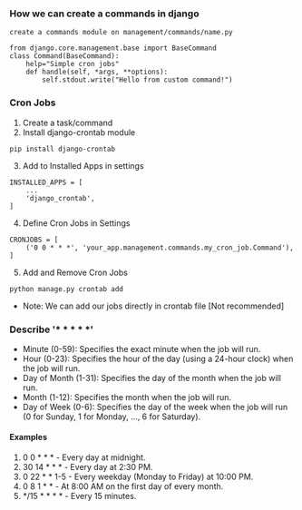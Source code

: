 ### How we can create a commands in django
```
create a commands module on management/commands/name.py
```
```
from django.core.management.base import BaseCommand
class Command(BaseCommand):
    help="Simple cron jobs"
    def handle(self, *args, **options):
        self.stdout.write("Hello from custom command!")
```

### Cron Jobs 
1. Create a task/command
2. Install django-crontab module
```
pip install django-crontab
``` 
3. Add to Installed Apps in settings
```
INSTALLED_APPS = [
    ...
    'django_crontab',
]
```
4. Define Cron Jobs in Settings
```
CRONJOBS = [
    ('0 0 * * *', 'your_app.management.commands.my_cron_job.Command'),
]
```
5. Add and Remove Cron Jobs
```
python manage.py crontab add
```
* Note: We can add our jobs directly in crontab file [Not recommended]

### Describe '* * * * *'

* Minute (0-59): Specifies the exact minute when the job will run.
* Hour (0-23): Specifies the hour of the day (using a 24-hour clock) when the job will run.
* Day of Month (1-31): Specifies the day of the month when the job will run.
* Month (1-12): Specifies the month when the job will run.
* Day of Week (0-6): Specifies the day of the week when the job will run (0 for Sunday, 1 for Monday, ..., 6 for Saturday).

#### Examples
1. 0 0 * * * - Every day at midnight.
2. 30 14 * * * - Every day at 2:30 PM.
3. 0 22 * * 1-5 - Every weekday (Monday to Friday) at 10:00 PM.
4. 0 8 1 * * - At 8:00 AM on the first day of every month.
5. */15 * * * * - Every 15 minutes.

